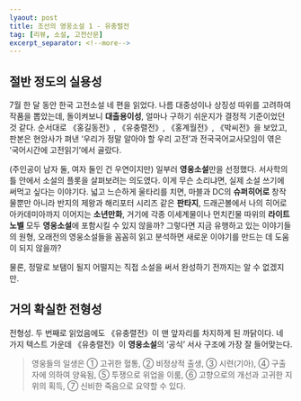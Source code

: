 ```yaml
---
lyaout: post
title: 조선의 영웅소설 1 - 유충렬전
tag: [리뷰, 소설, 고전산문]
excerpt_separator: <!--more-->
---
```


## 절반 정도의 실용성

7월 한 달 동안 한국 고전소설 네 편을 읽었다. 나름 대중성이나 상징성 따위를 고려하여 작품을 뽑았는데, 돌이켜보니 **대출용이성**, 얼마나 구하기 쉬운지가 결정적 기준이었던 것 같다. 순서대로  《홍길동전》, 《유충렬전》, 《홍계월전》, 《박씨전》을 보았고, 판본은 현암사가 펴낸 ‘우리가 정말 알아야 할 우리 고전’과 전국국어교사모임이 엮은 ‘국어시간에 고전읽기’에서 골랐다.
<!--more-->
(주인공이 남자 둘, 여자 둘인 건 우연이지만) 일부러 **영웅소설**만을 선정했다. 서사학의 틀 안에서 소설의 플롯을 살펴보려는 의도였다. 이게 무슨 소리냐면, 실제 소설 쓰기에 써먹고 싶다는 이야기다. 넓고 느슨하게 울타리를 치면, 마블과 DC의 **슈퍼히어로** 창작물뿐만 아니라 반지의 제왕과 해리포터 시리즈 같은 **판타지**, 드래곤볼에서 나의 히어로 아카데미아까지 이어지는 **소년만화**, 거기에 각종 이세계물이나 먼치킨물 따위의 **라이트노벨** 모두 **영웅소설**에 포함시킬 수 있지 않을까? 그렇다면 지금 유행하고 있는 이야기들의 원형, 오래전의 영웅소설들을 꼼꼼히 읽고 분석하면 새로운 이야기를 만드는 데 도움이 되지 않을까?

물론, 정말로 보탬이 될지 어떨지는 직접 소설을 써서 완성하기 전까지는 알 수 없겠지만.

## 거의 확실한 전형성

전형성. 두 번째로 읽었음에도 《유충렬전》이 맨 앞자리를 차지하게 된 까닭이다. 네 가지 텍스트 가운데 《유충렬전》이 **영웅소설**의 ‘공식’ 서사 구조에 가장 잘 들어맞는다.

> 영웅들의 일생은 ① 고귀한 혈통, ② 비정상적 출생, ③ 시련(기아), ④ 구출자에 의하여 양육됨, ⑤ 투쟁으로 위업을 이룸, ⑥ 고향으로의 개선과 고귀한 지위의 획득, ⑦ 신비한 죽음으로 요약할 수 있다.
